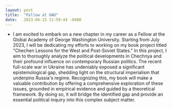 ```yaml
---
layout: post
title:  "Fellow at GWU"
date:   2023-06-15 11:59:44 -0400
---
```

- I am excited to embark on a new chapter in my career as a Fellow at the Global Academy of George Washington University. Starting from July 2023, I will be dedicating my efforts to working on my book project titled "Chechen Lessons for the West and Post-Soviet States." In this project, I aim to thoroughly analyze the political developments in Chechnya and their profound influence on contemporary Russian politics.
The recent full-scale war in Ukraine has undeniably exposed a significant epistemological gap, shedding light on the structural imperialism that underpins Russia's regime. Recognizing this, my book will make a valuable contribution by offering a comprehensive exploration of these issues, grounded in empirical evidence and guided by a theoretical framework. By doing so, it will bridge the identified gap and provide an essential political inquiry into this complex subject matter.
